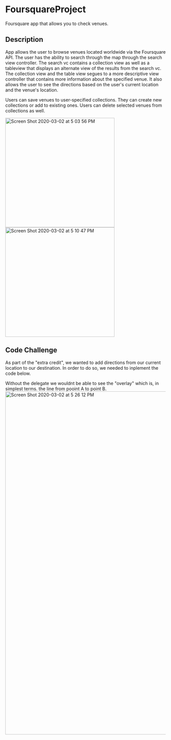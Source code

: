 # FoursquareProject

Foursquare app that allows you to check venues.

## Description

App allows the user to browse venues located worldwide via the Foursquare API. The user has the ability to search through the map through the search view controller. The search vc contains a collection view as well as a tableview that displays an alternate view of the results from the search vc.  The collection view and the table view segues to a more descriptive view controller that contains more information about the specified venue.  It also allows the user to see the directions based on the user's current location and the venue's location.

Users can save venues to user-specified collections.  They can create new collections or add to existing ones.  Users can delete selected venues from collections as well.

<img width="343" alt="Screen Shot 2020-03-02 at 5 03 56 PM" src="https://user-images.githubusercontent.com/55721710/75722240-d4573400-5ca7-11ea-8747-0a0d0c06bfb0.png"> <img width="343" alt="Screen Shot 2020-03-02 at 5 10 47 PM" src="https://user-images.githubusercontent.com/55721710/75722725-c7871000-5ca8-11ea-817b-7678b67d171d.png">

## Code Challenge

As part of the "extra credit", we wanted to add directions from our current location to our destination. In order to do so, we needed to inplement the code below.



Without the delegate we wouldnt be able to see the "overlay" which is, in simplest terms. the line from pooint A to point B.
<img width="1075" alt="Screen Shot 2020-03-02 at 5 26 12 PM" src="https://user-images.githubusercontent.com/55755297/75724011-6f9dd880-5cab-11ea-9c01-494ae5a38001.png">
